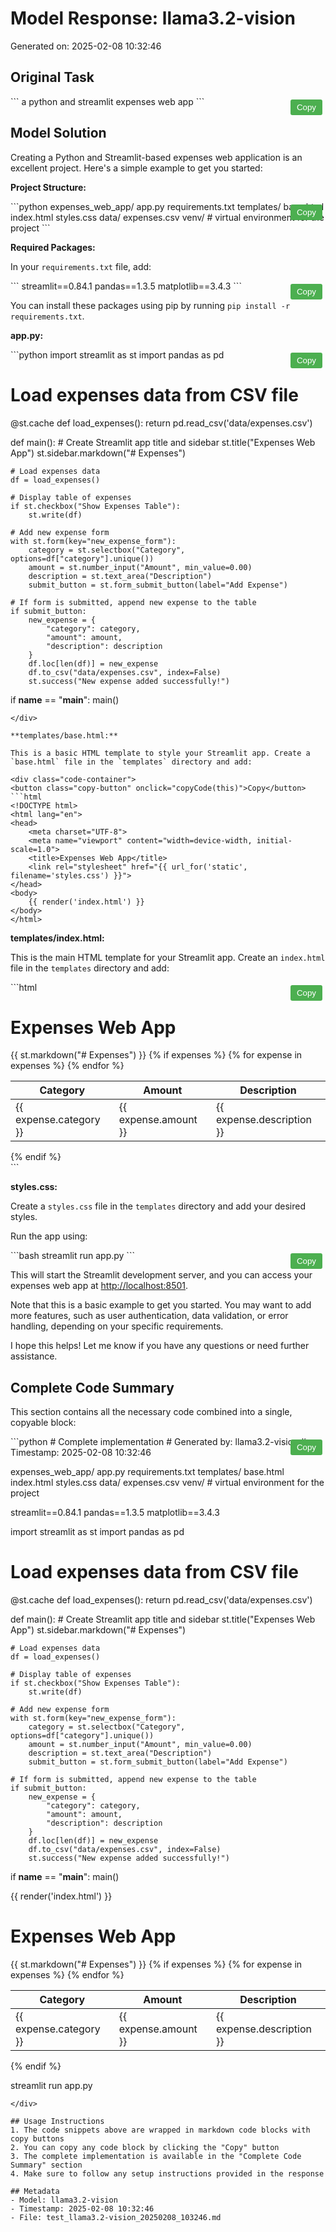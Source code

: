 # Model Response: llama3.2-vision
Generated on: 2025-02-08 10:32:46


<style>
.copy-button {
    position: absolute;
    top: 5px;
    right: 5px;
    padding: 5px 10px;
    background-color: #4CAF50;
    color: white;
    border: none;
    border-radius: 3px;
    cursor: pointer;
    z-index: 1;
}
.code-container {
    position: relative;
    margin: 10px 0;
}
.copy-button:hover {
    background-color: #45a049;
}
.copy-button:active {
    background-color: #3d8b40;
}
</style>

<script>
function copyCode(buttonElement) {
    const codeBlock = buttonElement.parentElement.querySelector('code');
    const range = document.createRange();
    range.selectNode(codeBlock);
    window.getSelection().removeAllRanges();
    window.getSelection().addRange(range);
    try {
        document.execCommand('copy');
        buttonElement.textContent = 'Copied!';
        setTimeout(() => {
            buttonElement.textContent = 'Copy';
        }, 2000);
    } catch(e) {
        console.error('Failed to copy text:', e);
        buttonElement.textContent = 'Failed to copy';
    }
    window.getSelection().removeAllRanges();
}
</script>


## Original Task
<div class="code-container">
<button class="copy-button" onclick="copyCode(this)">Copy</button>
```
a python and streamlit expenses web app
```
</div>

## Model Solution
Creating a Python and Streamlit-based expenses web application is an excellent project. Here's a simple example to get you started:

**Project Structure:**

<div class="code-container">
<button class="copy-button" onclick="copyCode(this)">Copy</button>
```python
expenses_web_app/
app.py
requirements.txt
templates/
base.html
index.html
styles.css
data/
expenses.csv
venv/  # virtual environment for the project
```
</div>

**Required Packages:**

In your `requirements.txt` file, add:

<div class="code-container">
<button class="copy-button" onclick="copyCode(this)">Copy</button>
```
streamlit==0.84.1
pandas==1.3.5
matplotlib==3.4.3
```
</div>

You can install these packages using pip by running `pip install -r requirements.txt`.

**app.py:**

<div class="code-container">
<button class="copy-button" onclick="copyCode(this)">Copy</button>
```python
import streamlit as st
import pandas as pd

# Load expenses data from CSV file
@st.cache
def load_expenses():
    return pd.read_csv('data/expenses.csv')

def main():
    # Create Streamlit app title and sidebar
    st.title("Expenses Web App")
    st.sidebar.markdown("# Expenses")

    # Load expenses data
    df = load_expenses()

    # Display table of expenses
    if st.checkbox("Show Expenses Table"):
        st.write(df)

    # Add new expense form
    with st.form(key="new_expense_form"):
        category = st.selectbox("Category", options=df["category"].unique())
        amount = st.number_input("Amount", min_value=0.00)
        description = st.text_area("Description")
        submit_button = st.form_submit_button(label="Add Expense")

    # If form is submitted, append new expense to the table
    if submit_button:
        new_expense = {
            "category": category,
            "amount": amount,
            "description": description
        }
        df.loc[len(df)] = new_expense
        df.to_csv("data/expenses.csv", index=False)
        st.success("New expense added successfully!")

if __name__ == "__main__":
    main()
```
</div>

**templates/base.html:**

This is a basic HTML template to style your Streamlit app. Create a `base.html` file in the `templates` directory and add:

<div class="code-container">
<button class="copy-button" onclick="copyCode(this)">Copy</button>
```html
<!DOCTYPE html>
<html lang="en">
<head>
    <meta charset="UTF-8">
    <meta name="viewport" content="width=device-width, initial-scale=1.0">
    <title>Expenses Web App</title>
    <link rel="stylesheet" href="{{ url_for('static', filename='styles.css') }}">
</head>
<body>
    {{ render('index.html') }}
</body>
</html>
```
</div>

**templates/index.html:**

This is the main HTML template for your Streamlit app. Create an `index.html` file in the `templates` directory and add:

<div class="code-container">
<button class="copy-button" onclick="copyCode(this)">Copy</button>
```html
<div class="container">
    <h1>Expenses Web App</h1>
    {{ st.markdown("# Expenses") }}
    {% if expenses %}
        <table>
            <thead>
                <tr>
                    <th>Category</th>
                    <th>Amount</th>
                    <th>Description</th>
                </tr>
            </thead>
            <tbody>
                {% for expense in expenses %}
                    <tr>
                        <td>{{ expense.category }}</td>
                        <td>{{ expense.amount }}</td>
                        <td>{{ expense.description }}</td>
                    </tr>
                {% endfor %}
            </tbody>
        </table>
    {% endif %}
</div>
```
</div>

**styles.css:**

Create a `styles.css` file in the `templates` directory and add your desired styles.

Run the app using:

<div class="code-container">
<button class="copy-button" onclick="copyCode(this)">Copy</button>
```bash
streamlit run app.py
```
</div>

This will start the Streamlit development server, and you can access your expenses web app at [http://localhost:8501](http://localhost:8501).

Note that this is a basic example to get you started. You may want to add more features, such as user authentication, data validation, or error handling, depending on your specific requirements.

I hope this helps! Let me know if you have any questions or need further assistance.

## Complete Code Summary
This section contains all the necessary code combined into a single, copyable block:

<div class="code-container">
<button class="copy-button" onclick="copyCode(this)">Copy</button>
```python
# Complete implementation
# Generated by: llama3.2-vision
# Timestamp: 2025-02-08 10:32:46

expenses_web_app/
app.py
requirements.txt
templates/
base.html
index.html
styles.css
data/
expenses.csv
venv/  # virtual environment for the project


streamlit==0.84.1
pandas==1.3.5
matplotlib==3.4.3


import streamlit as st
import pandas as pd

# Load expenses data from CSV file
@st.cache
def load_expenses():
    return pd.read_csv('data/expenses.csv')

def main():
    # Create Streamlit app title and sidebar
    st.title("Expenses Web App")
    st.sidebar.markdown("# Expenses")

    # Load expenses data
    df = load_expenses()

    # Display table of expenses
    if st.checkbox("Show Expenses Table"):
        st.write(df)

    # Add new expense form
    with st.form(key="new_expense_form"):
        category = st.selectbox("Category", options=df["category"].unique())
        amount = st.number_input("Amount", min_value=0.00)
        description = st.text_area("Description")
        submit_button = st.form_submit_button(label="Add Expense")

    # If form is submitted, append new expense to the table
    if submit_button:
        new_expense = {
            "category": category,
            "amount": amount,
            "description": description
        }
        df.loc[len(df)] = new_expense
        df.to_csv("data/expenses.csv", index=False)
        st.success("New expense added successfully!")

if __name__ == "__main__":
    main()


<!DOCTYPE html>
<html lang="en">
<head>
    <meta charset="UTF-8">
    <meta name="viewport" content="width=device-width, initial-scale=1.0">
    <title>Expenses Web App</title>
    <link rel="stylesheet" href="{{ url_for('static', filename='styles.css') }}">
</head>
<body>
    {{ render('index.html') }}
</body>
</html>


<div class="container">
    <h1>Expenses Web App</h1>
    {{ st.markdown("# Expenses") }}
    {% if expenses %}
        <table>
            <thead>
                <tr>
                    <th>Category</th>
                    <th>Amount</th>
                    <th>Description</th>
                </tr>
            </thead>
            <tbody>
                {% for expense in expenses %}
                    <tr>
                        <td>{{ expense.category }}</td>
                        <td>{{ expense.amount }}</td>
                        <td>{{ expense.description }}</td>
                    </tr>
                {% endfor %}
            </tbody>
        </table>
    {% endif %}
</div>


streamlit run app.py

```
</div>

## Usage Instructions
1. The code snippets above are wrapped in markdown code blocks with copy buttons
2. You can copy any code block by clicking the "Copy" button
3. The complete implementation is available in the "Complete Code Summary" section
4. Make sure to follow any setup instructions provided in the response

## Metadata
- Model: llama3.2-vision
- Timestamp: 2025-02-08 10:32:46
- File: test_llama3.2-vision_20250208_103246.md
